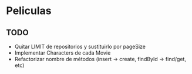 # Peliculas

## TODO
- Quitar LIMIT de repositorios y sustituirlo por pageSize
- Implementar Characters de cada Movie
- Refactorizar nombre de métodos (insert -> create, findById -> find/get, etc)
